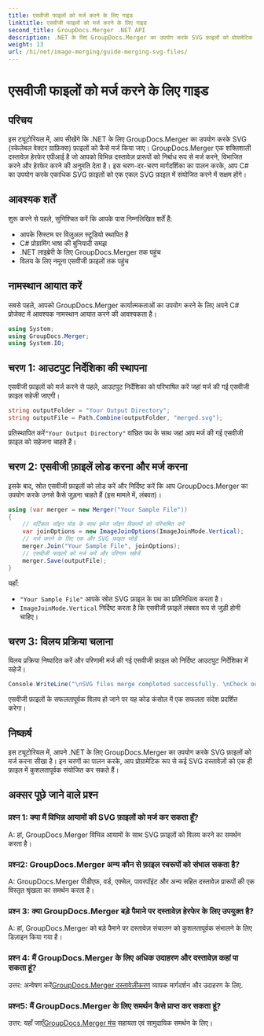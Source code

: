 ```yaml
---
title: एसवीजी फाइलों को मर्ज करने के लिए गाइड
linktitle: एसवीजी फाइलों को मर्ज करने के लिए गाइड
second_title: GroupDocs.Merger .NET API
description: .NET के लिए GroupDocs.Merger का उपयोग करके SVG फ़ाइलों को प्रोग्रामेटिक रूप से मर्ज करना सीखें। अनेक SVG दस्तावेज़ों को सहजता से संयोजित करें।
weight: 13
url: /hi/net/image-merging/guide-merging-svg-files/
---
```


# एसवीजी फाइलों को मर्ज करने के लिए गाइड

## परिचय
इस ट्यूटोरियल में, आप सीखेंगे कि .NET के लिए GroupDocs.Merger का उपयोग करके SVG (स्केलेबल वेक्टर ग्राफ़िक्स) फ़ाइलों को कैसे मर्ज किया जाए। GroupDocs.Merger एक शक्तिशाली दस्तावेज़ हेरफेर एपीआई है जो आपको विभिन्न दस्तावेज़ प्रारूपों को निर्बाध रूप से मर्ज करने, विभाजित करने और हेरफेर करने की अनुमति देता है। इस चरण-दर-चरण मार्गदर्शिका का पालन करके, आप C# का उपयोग करके एकाधिक SVG फ़ाइलों को एक एकल SVG फ़ाइल में संयोजित करने में सक्षम होंगे।

## आवश्यक शर्तें

शुरू करने से पहले, सुनिश्चित करें कि आपके पास निम्नलिखित शर्तें हैं:

- आपके सिस्टम पर विज़ुअल स्टूडियो स्थापित है
- C# प्रोग्रामिंग भाषा की बुनियादी समझ
- .NET लाइब्रेरी के लिए GroupDocs.Merger तक पहुंच
- विलय के लिए नमूना एसवीजी फ़ाइलों तक पहुंच

## नामस्थान आयात करें

सबसे पहले, आपको GroupDocs.Merger कार्यात्मकताओं का उपयोग करने के लिए अपने C# प्रोजेक्ट में आवश्यक नामस्थान आयात करने की आवश्यकता है।

```csharp
using System; 
using GroupDocs.Merger;
using System.IO;
```

## चरण 1: आउटपुट निर्देशिका की स्थापना

एसवीजी फ़ाइलों को मर्ज करने से पहले, आउटपुट निर्देशिका को परिभाषित करें जहां मर्ज की गई एसवीजी फ़ाइल सहेजी जाएगी।

```csharp
string outputFolder = "Your Output Directory";
string outputFile = Path.Combine(outputFolder, "merged.svg");
```

 प्रतिस्थापित करें`"Your Output Directory"` वांछित पथ के साथ जहां आप मर्ज की गई एसवीजी फ़ाइल को सहेजना चाहते हैं।

## चरण 2: एसवीजी फ़ाइलें लोड करना और मर्ज करना

इसके बाद, स्रोत एसवीजी फ़ाइलों को लोड करें और निर्दिष्ट करें कि आप GroupDocs.Merger का उपयोग करके उनसे कैसे जुड़ना चाहते हैं (इस मामले में, लंबवत)।

```csharp
using (var merger = new Merger("Your Sample File"))
{
    // वर्टिकल जॉइन मोड के साथ इमेज जॉइन विकल्पों को परिभाषित करें
    var joinOptions = new ImageJoinOptions(ImageJoinMode.Vertical);
    // मर्ज करने के लिए एक और SVG फ़ाइल जोड़ें
    merger.Join("Your Sample File", joinOptions);
    // एसवीजी फाइलों को मर्ज करें और परिणाम सहेजें
    merger.Save(outputFile);
}
```

यहाँ:
- `"Your Sample File"` आपके स्रोत SVG फ़ाइल के पथ का प्रतिनिधित्व करता है।
- `ImageJoinMode.Vertical` निर्दिष्ट करता है कि एसवीजी फ़ाइलें लंबवत रूप से जुड़ी होनी चाहिए।

## चरण 3: विलय प्रक्रिया चलाना

विलय प्रक्रिया निष्पादित करें और परिणामी मर्ज की गई एसवीजी फ़ाइल को निर्दिष्ट आउटपुट निर्देशिका में सहेजें।

```csharp
Console.WriteLine("\nSVG files merge completed successfully. \nCheck output in {0}", outputFolder);
```

एसवीजी फ़ाइलों के सफलतापूर्वक विलय हो जाने पर यह कोड कंसोल में एक सफलता संदेश प्रदर्शित करेगा।

## निष्कर्ष

इस ट्यूटोरियल में, आपने .NET के लिए GroupDocs.Merger का उपयोग करके SVG फ़ाइलों को मर्ज करना सीखा है। इन चरणों का पालन करके, आप प्रोग्रामेटिक रूप से कई SVG दस्तावेज़ों को एक ही फ़ाइल में कुशलतापूर्वक संयोजित कर सकते हैं।

## अक्सर पूछे जाने वाले प्रश्न

### प्रश्न 1: क्या मैं विभिन्न आयामों की SVG फ़ाइलों को मर्ज कर सकता हूँ?

A: हां, GroupDocs.Merger विभिन्न आयामों के साथ SVG फ़ाइलों को विलय करने का समर्थन करता है।

### प्रश्न2: GroupDocs.Merger अन्य कौन से फ़ाइल स्वरूपों को संभाल सकता है?

A: GroupDocs.Merger पीडीएफ, वर्ड, एक्सेल, पावरपॉइंट और अन्य सहित दस्तावेज़ प्रारूपों की एक विस्तृत श्रृंखला का समर्थन करता है।

### प्रश्न 3: क्या GroupDocs.Merger बड़े पैमाने पर दस्तावेज़ हेरफेर के लिए उपयुक्त है?

A: हां, GroupDocs.Merger को बड़े पैमाने पर दस्तावेज़ संचालन को कुशलतापूर्वक संभालने के लिए डिज़ाइन किया गया है।

### प्रश्न 4: मैं GroupDocs.Merger के लिए अधिक उदाहरण और दस्तावेज़ कहां पा सकता हूं?

 उत्तर: अन्वेषण करें[GroupDocs.Merger दस्तावेज़ीकरण](https://tutorials.groupdocs.com/merger/net/) व्यापक मार्गदर्शन और उदाहरण के लिए.

### प्रश्न5: मैं GroupDocs.Merger के लिए समर्थन कैसे प्राप्त कर सकता हूं?

 उत्तर: यहाँ जाएँ[GroupDocs.Merger मंच](https://forum.groupdocs.com/c/merger/32) सहायता एवं सामुदायिक समर्थन के लिए।